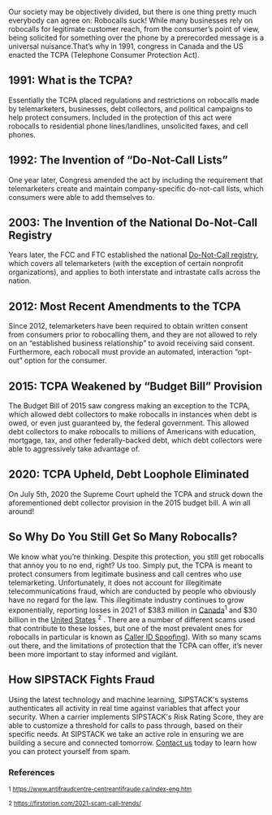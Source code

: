 Our society may be objectively divided, but there is one thing pretty much everybody can agree on: Robocalls suck! While many businesses rely on robocalls for legitimate customer reach, from the consumer’s point of view, being solicited for something over the phone by a prerecorded message is a universal nuisance.That’s why in 1991, congress in Canada and the US enacted the TCPA (Telephone Consumer Protection Act). 

## 1991: What is the TCPA?                  

Essentially the TCPA placed regulations and restrictions on robocalls made by telemarketers, businesses, debt collectors, and political campaigns to help protect consumers. Included in the protection of this act were robocalls to residential phone lines/landlines, unsolicited faxes, and cell phones. 

## 1992: The Invention of “Do-Not-Call Lists” 

One year later, Congress amended the act by including the requirement that telemarketers create and maintain company-specific do-not-call lists, which consumers were able to add themselves to.

## 2003: The Invention of the National Do-Not-Call Registry

Years later, the FCC and FTC established the national [Do-Not-Call registry](https://www.donotcall.gov/), which covers all telemarketers (with the exception of certain nonprofit organizations), and applies to both interstate and intrastate calls across the nation.

## 2012: Most Recent Amendments to the TCPA             

Since 2012, telemarketers have been required to obtain written consent from consumers prior to robocalling them, and they are not allowed to rely on an “established business relationship” to avoid receiving said consent. Furthermore, each robocall must provide an automated, interaction “opt-out” option for the consumer. 

## 2015: TCPA Weakened by “Budget Bill” Provision               

The Budget Bill of 2015 saw congress making an exception to the TCPA, which allowed debt collectors to make robocalls in instances when debt is owed, or even just guaranteed by, the federal government. This allowed debt collectors to make robocalls to millions of Americans with education, mortgage, tax, and other federally-backed debt, which debt collectors were able to aggressively take advantage of. 

## 2020: TCPA Upheld, Debt Loophole Eliminated              

On July 5th, 2020 the Supreme Court upheld the TCPA and struck down the aforementioned debt collector provision in the 2015 budget bill. A win all around!

## So Why Do You Still Get So Many Robocalls?             

We know what you’re thinking. Despite this protection, you still get robocalls that annoy you to no end, right? Us too. Simply put, the TCPA is meant to protect consumers from legitimate business and call centres who use telemarketing. Unfortunately, it does not account for illegitimate telecommunications fraud, which are conducted by people who obviously have no regard for the law. This illegitimate industry continues to grow exponentially, reporting losses in 2021 of $383 million in [Canada](https://www.sipstack.com/resources/blog/the-state-of-spam-calling-in-canada)<sup>1</sup> and $30 billion in the [United States](https://www.sipstack.com/resources/blog/the-state-of-spam-calling-in-the-US) <sup>2</sup> . 
There are a number of different scams used that contribute to these losses, but one of the most prevalent ones for robocalls in particular is known as [Caller ID Spoofing](https://www.sipstack.com/resources/knowledge-base/general/what-is-call-spoofing)). With so many scams out there, and the limitations of protection that the TCPA can offer, it’s never been more important to stay informed and vigilant.

## How SIPSTACK Fights Fraud                      

Using the latest technology and machine learning, SIPSTACK's systems authenticates all activity in real time against variables that affect your security. When a carrier implements SIPSTACK's Risk Rating Score, they are able to customize a threshold for calls to pass through, based on their specific needs. At SIPSTACK we take an active role in ensuring we are building a secure and connected tomorrow. [Contact us](https://www.sipstack.com/contact/us) today to learn how you can protect yourself from spam.

### References

<sup>1 <a href="https://www.antifraudcentre-centreantifraude.ca/index-eng.htm" class="ss-reference" target="_blank">https://www.antifraudcentre-centreantifraude.ca/index-eng.htm</a></sup> 

<sup>2 <a href="https://firstorion.com/2021-scam-call-trends/" class="ss-reference" target="_blank">https://firstorion.com/2021-scam-call-trends/</a></sup> 
